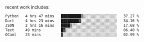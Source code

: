 
<!--<img width="1415" height="100" alt="blu" src="https://github.com/rdsilva01/rdsilva01/assets/101207588/deb060e5-d035-4f09-b511-e3f50605b207">-->

<!-- \> Enthusiastic about developing and building solutions <br>
\> Computer Science and Engineering @ UBI -->

<!-- <a href="https://www.rodrigosilva.live/">personal website</a> 🏁 -->

<!-- ![](https://komarev.com/ghpvc/?username=rdsilva01) -->

recent work includes:
<!--START_SECTION:waka-->

```txt
Python   4 hrs 47 mins   █████████▒░░░░░░░░░░░░░░░   37.27 %
Dart     4 hrs 23 mins   ████████▓░░░░░░░░░░░░░░░░   34.16 %
JSON     2 hrs 16 mins   ████▒░░░░░░░░░░░░░░░░░░░░   17.68 %
Text     49 mins         █▓░░░░░░░░░░░░░░░░░░░░░░░   06.40 %
OCaml    23 mins         ▓░░░░░░░░░░░░░░░░░░░░░░░░   02.99 %
```

<!--END_SECTION:waka-->

